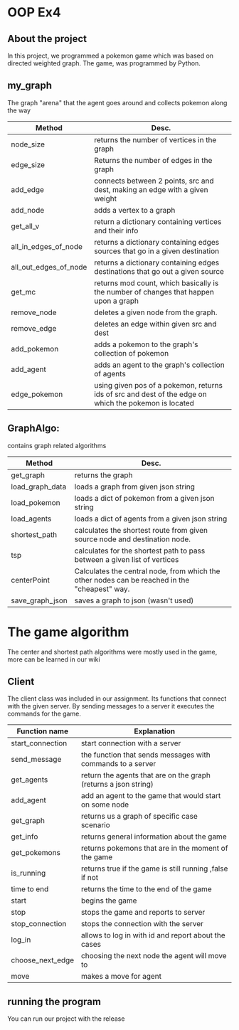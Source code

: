 # OOP Ex4

## About the project

In this project, we programmed a pokemon game which was based on directed weighted graph. The game, was programmed by Python.


## my_graph

The graph "arena" that the agent goes around and collects pokemon along the way

|Method | Desc. |
|--------------|-------------|
| node_size | returns the number of vertices in the graph |
| edge_size | Returns the number of edges in the graph |
| add_edge | connects between 2 points, src and dest, making an edge with a given weight|
| add_node |  adds a vertex to a graph |
| get_all_v |  return a dictionary containing vertices and their info |
| all_in_edges_of_node | returns a dictionary containing edges sources that go in a given destination |
| all_out_edges_of_node | returns a dictionary containing edges destinations that go out a given source|
| get_mc | returns mod count, which basically is the number of changes that happen upon a graph |
| remove_node |deletes a given node from the graph. |
| remove_edge | deletes an edge within given src and dest |
| add_pokemon | adds a pokemon to the graph's collection of pokemon |
| add_agent | adds an agent to the graph's collection of agents |
| edge_pokemon| using given pos of a pokemon, returns ids of src and dest of the edge on which the pokemon is located|

## GraphAlgo:

contains graph related algorithms

|Method | Desc. |
|--------------|-------------|
| get_graph | returns the graph |
| load_graph_data | loads a graph from given json string |
| load_pokemon  | loads a dict of pokemon from a given json string |
| load_agents  | loads a dict of agents from a given json string |
| shortest_path | calculates the shortest route from given source node and destination node.|
| tsp | calculates for the shortest path to pass between a given list of vertices |
| centerPoint | Calculates the central node, from which the other nodes can be reached in the "cheapest" way. |
| save_graph_json | saves a graph to json (wasn't used) |



 # The game algorithm 
 
 The center and shortest path algorithms were mostly used in the game, more can be learned in our wiki

## Client 
The client class was included in our assignment.
Its functions that connect with the given server. By sending messages to a server it
executes the commands for the game.

|Function name | Explanation |
|--------------|-------------|
| start_connection | start connection with a server |
| send_message | the function that sends messages with commands to a server |
| get_agents | return the agents that are on the graph (returns a json string) |
| add_agent | add an agent to the game that would start on some node|
| get_graph |  returns us a graph of specific case scenario |
| get_info | returns general information about the game |
| get_pokemons | returns pokemons that are in the moment of the game|
| is_running | returns true if the game is still running ,false if not |
| time to end | returns the time to the end of the game |
| start | begins the game |
| stop | stops the game and reports to server |
| stop_connection | stops the connection with the server |
| log_in | allows to log in with id and report about the cases |
| choose_next_edge | choosing the next node the agent will move to |
| move | makes a move for agent |

 
## running the program 
 You can run our project with the release
 
 
